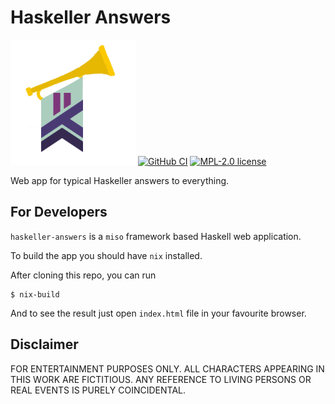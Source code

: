 # Haskeller Answers

![Haskeller Answers](https://raw.githubusercontent.com/vrom911/haskeller-answers/master/images/haskeller-answers-logo.png)
[![GitHub CI](https://github.com/vrom911/haskeller-answers/workflows/CI/badge.svg)](https://github.com/vrom911/haskeller-answers/actions)
[![MPL-2.0 license](https://img.shields.io/badge/license-MPL--2.0-blue.svg)](LICENSE)

Web app for typical Haskeller answers to everything.

## For Developers

`haskeller-answers` is a `miso` framework based Haskell web application.

To build the app you should have `nix` installed.

After cloning this repo, you can run

```
$ nix-build
```

And to see the result just open `index.html` file in your favourite browser.

## Disclaimer

FOR ENTERTAINMENT PURPOSES ONLY. ALL CHARACTERS APPEARING IN THIS WORK ARE
FICTITIOUS. ANY REFERENCE TO LIVING PERSONS OR REAL EVENTS IS PURELY
COINCIDENTAL.
